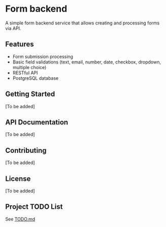 # Form backend

A simple form backend service that allows creating and processing forms via API.

## Features
- Form submission processing
- Basic field validations (text, email, number, date, checkbox, dropdown, multiple choice)
- RESTful API
- PostgreSQL database

## Getting Started
[To be added]

## API Documentation
[To be added]

## Contributing
[To be added]

## License
[To be added]

## Project TODO List

See [TODO.md](TODO.md)
